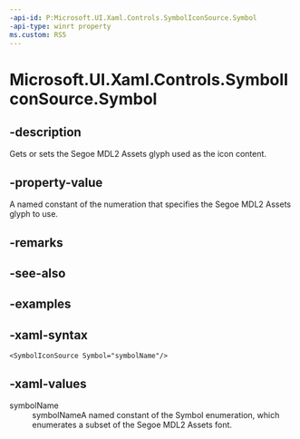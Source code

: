 ```yaml
---
-api-id: P:Microsoft.UI.Xaml.Controls.SymbolIconSource.Symbol
-api-type: winrt property
ms.custom: RS5
---
```

<!-- Property syntax.
public Symbol Symbol { get;  set; }
-->

# Microsoft.UI.Xaml.Controls.SymbolIconSource.Symbol


## -description

Gets or sets the Segoe MDL2 Assets glyph used as the icon content.


## -property-value

A named constant of the numeration that specifies the Segoe MDL2 Assets glyph to use.


## -remarks


## -see-also


## -examples


## -xaml-syntax

```xaml
<SymbolIconSource Symbol="symbolName"/>
```


## -xaml-values

<dl><dt>symbolName</dt><dd>symbolNameA named constant of the Symbol enumeration, which enumerates a subset of the Segoe MDL2 Assets font.</dd>
</dl>


